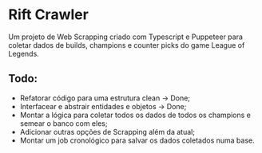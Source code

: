# Rift Crawler
Um projeto de Web Scrapping criado com Typescript e Puppeteer para coletar dados de builds, champions e counter picks 
do game League of Legends.

## Todo:
- Refatorar código para uma estrutura clean -> Done;
- Interfacear e abstrair entidades e objetos -> Done;
- Montar a lógica para coletar todos os dados de todos os champions e semear o banco com eles;
- Adicionar outras opções de Scrapping além da atual;
- Montar um job cronológico para salvar os dados coletados numa base.
